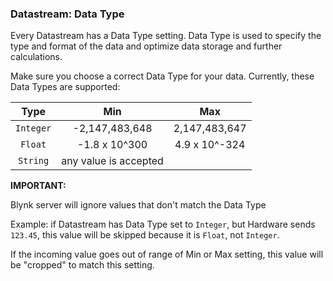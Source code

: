 ### Datastream: Data Type

Every Datastream has a Data Type setting. Data Type is used to specify the type and format of the data and optimize data storage and further calculations.

Make sure you choose a correct Data Type for your data. Currently, these Data Types are supported: 

|      Type      |             Min             |              Max             |
|:--------------:|:---------------------------:|:----------------------------:|
| ```Integer```  |       -2,147,483,648        |         2,147,483,647        |
|   ```Float```  |       -1.8 x 10^300         |         4.9 x 10^-324        |
|  ```String```  | any value is accepted                                      |


**IMPORTANT:**

Blynk server will ignore values that don't match the Data Type

Example: if Datastream has Data Type set to ```Integer```, but Hardware sends ```123.45```, this value will be skipped because it is ```Float```, not ```Integer```.

If the incoming value goes out of range of Min or Max setting, this value will be "cropped" to match this setting.
